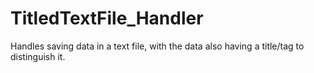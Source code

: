 # TitledTextFile_Handler
Handles saving data in a text file, with the data also having a title/tag to distinguish it.
